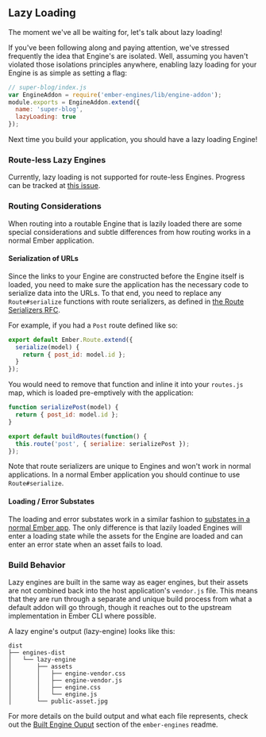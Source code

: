 ## Lazy Loading

The moment we've all be waiting for, let's talk about lazy loading!

If you've been following along and paying attention, we've stressed frequently the idea that Engine's are isolated. Well, assuming you haven't violated those isolations principles anywhere, enabling lazy loading for your Engine is as simple as setting a flag:

```js
// super-blog/index.js
var EngineAddon = require('ember-engines/lib/engine-addon');
module.exports = EngineAddon.extend({
  name: 'super-blog',
  lazyLoading: true
});
```

Next time you build your application, you should have a lazy loading Engine!

### Route-less Lazy Engines

Currently, lazy loading is not supported for route-less Engines. Progress can be tracked at [this issue](https://github.com/dgeb/ember-engines/issues/232).

### Routing Considerations

When routing into a routable Engine that is lazily loaded there are some special considerations and subtle differences from how routing works in a normal Ember application.

#### Serialization of URLs

Since the links to your Engine are constructed before the Engine itself is loaded, you need to make sure the application has the necessary code to serialize data into the URLs. To that end, you need to replace any `Route#serialize` functions with route serializers, as defined in [the Route Serializers RFC](https://github.com/emberjs/rfcs/blob/master/text/0120-route-serializers.md).

For example, if you had a `Post` route defined like so:

```js
export default Ember.Route.extend({
  serialize(model) {
    return { post_id: model.id };
  }
});
```

You would need to remove that function and inline it into your `routes.js` map, which is loaded pre-emptively with the application:

```js
function serializePost(model) {
  return { post_id: model.id };
}

export default buildRoutes(function() {
  this.route('post', { serialize: serializePost });
});
```

Note that route serializers are unique to Engines and won't work in normal applications. In a normal Ember application you should continue to use `Route#serialize`.

#### Loading / Error Substates

The loading and error substates work in a similar fashion to [substates in a normal Ember app](https://guides.emberjs.com/v2.9.0/routing/loading-and-error-substates/). The only difference is that lazily loaded Engines will enter a loading state while the assets for the Engine are loaded and can enter an error state when an asset fails to load.

### Build Behavior

Lazy engines are built in the same way as eager engines, but their assets are not combined back into the host application's `vendor.js` file. This means that they are run through a separate and unique build process from what a default addon will go through, though it reaches out to the upstream implementation in Ember CLI where possible.

A lazy engine's output (lazy-engine) looks like this:

```
dist
├── engines-dist
│   └── lazy-engine
│       ├── assets
│       │   ├── engine-vendor.css
│       │   ├── engine-vendor.js
│       │   ├── engine.css
│       │   └── engine.js
│       └── public-asset.jpg
```

For more details on the build output and what each file represents, check out the [Built Engine Ouput](https://github.com/dgeb/ember-engines#built-engine-output) section of the `ember-engines` readme.
